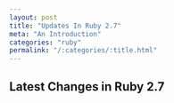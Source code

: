 ```yaml
---
layout: post
title: "Updates In Ruby 2.7"
meta: "An Introduction"
categories: "ruby"
permalink: "/:categories/:title.html"
---
```



## Latest Changes in Ruby 2.7

